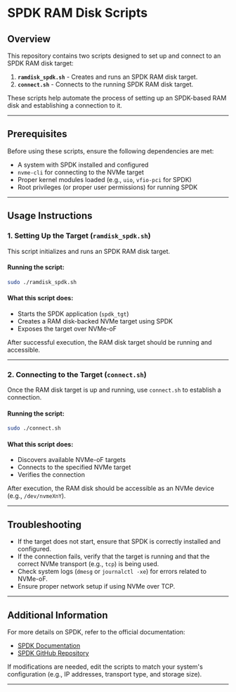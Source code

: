 # SPDK RAM Disk Scripts

## Overview
This repository contains two scripts designed to set up and connect to an SPDK RAM disk target:

1. **`ramdisk_spdk.sh`** - Creates and runs an SPDK RAM disk target.
2. **`connect.sh`** - Connects to the running SPDK RAM disk target.

These scripts help automate the process of setting up an SPDK-based RAM disk and establishing a connection to it.

---

## Prerequisites
Before using these scripts, ensure the following dependencies are met:

- A system with SPDK installed and configured
- `nvme-cli` for connecting to the NVMe target
- Proper kernel modules loaded (e.g., `uio`, `vfio-pci` for SPDK)
- Root privileges (or proper user permissions) for running SPDK

---

## Usage Instructions

### 1. Setting Up the Target (`ramdisk_spdk.sh`)
This script initializes and runs an SPDK RAM disk target. 

#### Running the script:
```sh
sudo ./ramdisk_spdk.sh
```

#### What this script does:
- Starts the SPDK application (`spdk_tgt`)
- Creates a RAM disk-backed NVMe target using SPDK
- Exposes the target over NVMe-oF

After successful execution, the RAM disk target should be running and accessible.

---

### 2. Connecting to the Target (`connect.sh`)
Once the RAM disk target is up and running, use `connect.sh` to establish a connection.

#### Running the script:
```sh
sudo ./connect.sh
```

#### What this script does:
- Discovers available NVMe-oF targets
- Connects to the specified NVMe target
- Verifies the connection

After execution, the RAM disk should be accessible as an NVMe device (e.g., `/dev/nvmeXnY`).

---

## Troubleshooting
- If the target does not start, ensure that SPDK is correctly installed and configured.
- If the connection fails, verify that the target is running and that the correct NVMe transport (e.g., `tcp`) is being used.
- Check system logs (`dmesg` or `journalctl -xe`) for errors related to NVMe-oF.
- Ensure proper network setup if using NVMe over TCP.

---

## Additional Information
For more details on SPDK, refer to the official documentation:
- [SPDK Documentation](https://spdk.io/doc/)
- [SPDK GitHub Repository](https://github.com/spdk/spdk)

If modifications are needed, edit the scripts to match your system's configuration (e.g., IP addresses, transport type, and storage size).

---
